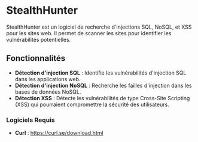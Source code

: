 # StealthHunter

StealthHunter est un logiciel de recherche d'injections SQL, NoSQL, et XSS pour les sites web. Il permet de scanner les sites pour identifier les vulnérabilités potentielles.

## Fonctionnalités

- **Détection d'injection SQL** : Identifie les vulnérabilités d'injection SQL dans les applications web.
- **Détection d'injection NoSQL** : Recherche les failles d'injection dans les bases de données NoSQL.
- **Détection XSS** : Détecte les vulnérabilités de type Cross-Site Scripting (XSS) qui pourraient compromettre la sécurité des utilisateurs.

### Logiciels Requis
- **Curl** : https://curl.se/download.html
